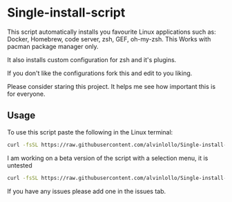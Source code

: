 # Single-install-script

This script automatically installs you favourite Linux applications such as:
Docker, Homebrew, code server, zsh, GEF, oh-my-zsh. This Works with pacman package manager only.

It also installs custom configuration for zsh and it's plugins.

If you don't like the configurations fork this and edit to you liking.

Please consider staring this project. It helps me see how important this is for everyone.

## Usage

To use this script paste the following in the Linux terminal:

```sh
curl -fsSL https://raw.githubusercontent.com/alvinlollo/Single-install-script/refs/heads/main/install.sh | bash
```

I am working on a beta version of the script with a selection menu, it is untested

```sh
curl -fsSL https://raw.githubusercontent.com/alvinlollo/Single-install-script/refs/heads/main/installbeta.sh | bash
```

If you have any issues please add one in the issues tab.
